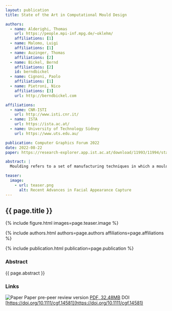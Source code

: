 ```yaml
---
layout: publication
title: State of the Art in Computational Mould Design

authors:
  - name: Alderighi, Thomas
    url: https://people.mpi-inf.mpg.de/~oklehm/
    affiliations: [1]
  - name: Malomo, Luigi
    affiliations: [1]
  - name: Auzinger, Thomas
    affiliations: [2]
  - name: Bickel, Bernd
    affiliations: [2]
    id: berndbickel
  - name: Cignoni, Paolo
    affiliations: [1]
  - name: Pietroni, Nico
    affiliations: [3]
    url: http://berndbickel.com

affiliations:
  - name: CNR-ISTI
    url: http://www.isti.cnr.it/
  - name: ISTA
    url: https://ista.ac.at/
  - name: University of Technology Sidney
    url: https://www.uts.edu.au/

publication: Computer Graphics Forum 2022 
date: 2022-08-22
paper: https://research-explorer.app.ist.ac.at/download/11993/11994/star_molding_preprint.pdf

abstract: |
  Moulding refers to a set of manufacturing techniques in which a mould, usually a cavity or a solid frame, is used to shape a liquid or pliable material into an object of the desired shape. The popularity of moulding comes from its effectiveness, scalability and versatility in terms of employed materials. Its relevance as a fabrication process is demonstrated by the extensive literature covering different aspects related to mould design, from material flow simulation to the automation of mould geometry design. In this state-of-the-art report, we provide an extensive review of the automatic methods for the design of moulds, focusing on contributions from a geometric perspective. We classify existing mould design methods based on their computational approach and the nature of their target moulding process. We summarize the relationships between computational approaches and moulding techniques, highlighting their strengths and limitations. Finally, we discuss potential future research directions.

teaser:
  image:
    - url: teaser.png
      alt: Recent Advances in Facial Appearance Capture
---
```


## {{ page.title }}

{% include figure.html images=page.teaser.image %}

{% include authors.html authors=page.authors affiliations=page.affiliations %}

{% include publication.html publication=page.publication %}

### Abstract

{{ page.abstract }}

### Links

![Paper](paper.jpg) Paper pre-peer review version [PDF, 32.48MB]({{page.paper}}) DOI [https://doi.org/10.1111/cgf.14581](https://doi.org/10.1111/cgf.14581)
